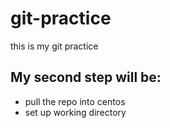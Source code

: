 # git-practice
this is my git practice
## My second step will be:
- pull the repo into centos
- set up working directory

